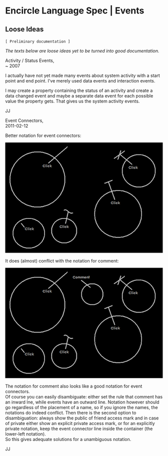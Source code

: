 ﻿Encircle Language Spec | Events
=============================

Loose Ideas
-----------

`[ Preliminary documentation ]`

*The texts below are loose ideas yet to be turned into good documentation.*


Activity / Status Events,  
~ 2007

I actually have not yet made many events about system activity with a start point and end point. I've merely used data events and interaction events.

I may create a property containing the status of an activity and create a data changed event and maybe a separate data event for each possible value the property gets. That gives us the system activity events.

JJ


Event Connectors,  
2011-02-12

Better notation for event connectors:

![](images/3.%20Events%20Loose%20Ideas.001.png)

It does (almost) conflict with the notation for comment:

![](images/3.%20Events%20Loose%20Ideas.002.png)

The notation for comment also looks like a good notation for event connectors.  
Of course you can easily disambiguate: either set the rule that comment has an inward lne, while events have an outward line. Notation however should go regardless of the placement of a name, so if you ignore the names, the notations do indeed conflict. Then there is the second option to disambiguation: always show the public of friend access mark and in case of private either show an explicit private access mark, or for an explicitly private notation, keep the event connector line inside the container (the lower-left notation).  
So this gives adequate solutions for a unambiguous notation.

JJ